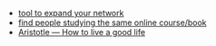 - [tool to expand your network](https://www.moreoverlap.com/)
- [find people studying the same online course/book](https://moocable.com/)
- [Aristotle — How to live a good life](https://ralphammer.com/aristotle-how-to-live-a-good-life/)
